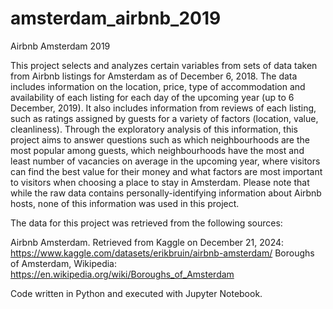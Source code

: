 # amsterdam_airbnb_2019
Airbnb Amsterdam 2019

This project selects and analyzes certain variables from sets of data taken from Airbnb listings for Amsterdam as of December 6, 2018. The data includes information on the location, price, type of accommodation and availability of each listing for each day of the upcoming year (up to 6 December, 2019). It also includes information from reviews of each listing, such as ratings assigned by guests for a variety of factors (location, value, cleanliness). 
Through the exploratory analysis of this information, this project aims to answer questions such as which neighbourhoods are the most popular among guests, which neighbourhoods have the most and least number of vacancies on average in the upcoming year, where visitors can find the best value for their money and what factors are most important to visitors when choosing a place to stay in Amsterdam.
Please note that while the raw data contains personally-identifying information about Airbnb hosts, none of this information was used in this project.

The data for this project was retrieved from the following sources:

Airbnb Amsterdam. Retrieved from Kaggle on December 21, 2024: https://www.kaggle.com/datasets/erikbruin/airbnb-amsterdam/
Boroughs of Amsterdam, Wikipedia: https://en.wikipedia.org/wiki/Boroughs_of_Amsterdam

Code written in Python and executed with Jupyter Notebook. 
